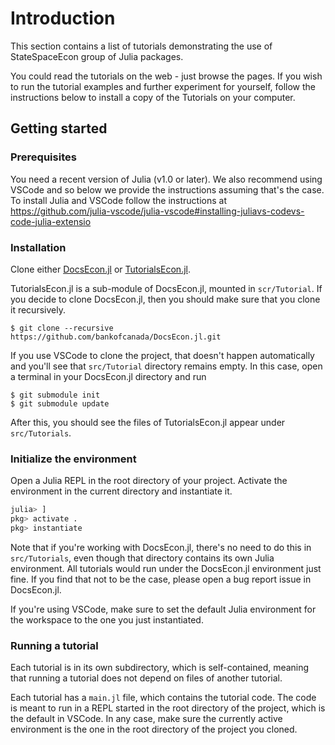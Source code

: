 # Introduction

This section contains a list of tutorials demonstrating the use of
StateSpaceEcon group of Julia packages.

You could read the tutorials on the web - just browse the pages. If you wish to
run the tutorial examples and further experiment for yourself, follow the
instructions below to install a copy of the Tutorials on your computer.

## Getting started

### Prerequisites

You need a recent version of Julia (v1.0 or later). We also recommend using
VSCode and so below we provide the instructions assuming that's the case. To
install Julia and VSCode follow the instructions at
<https://github.com/julia-vscode/julia-vscode#installing-juliavs-codevs-code-julia-extensio>

### Installation

Clone either [DocsEcon.jl](https://github.com/bankofcanada/DocsEcon.jl) or
[TutorialsEcon.jl](https://github.com/bankofcanada/TutorialsEcon.jl).

TutorialsEcon.jl is a sub-module of DocsEcon.jl, mounted in `scr/Tutorial`. If
you decide to clone DocsEcon.jl, then you should make sure that you clone it
recursively.

```
$ git clone --recursive https://github.com/bankofcanada/DocsEcon.jl.git
```

If you use VSCode to clone the project, that doesn't happen automatically and
you'll see that `src/Tutorial` directory remains empty. In this case, open a
terminal in your DocsEcon.jl directory and run

```
$ git submodule init
$ git submodule update
```

After this, you should see the files of TutorialsEcon.jl appear under `src/Tutorials`.

### Initialize the environment

Open a Julia REPL in the root directory of your project. Activate the environment in 
the current directory and instantiate it.

```julia
julia> ]
pkg> activate .
pkg> instantiate
```

Note that if you're working with DocsEcon.jl, there's no need to do this in
`src/Tutorials`, even though that directory contains its own Julia environment.
All tutorials would run under the DocsEcon.jl environment just fine. If you find
that not to be the case, please open a bug report issue in DocsEcon.jl.

If you're using VSCode, make sure to set the default Julia environment for the
workspace to the one you just instantiated.

### Running a tutorial

Each tutorial is in its own subdirectory, which is self-contained, meaning that
running a tutorial does not depend on files of another tutorial. 

Each tutorial has a `main.jl` file, which contains the tutorial code. The code
is meant to run in a REPL started in the root directory of the project, which is
the default in VSCode. In any case, make sure the currently active environment
is the one in the root directory of the project you cloned.
